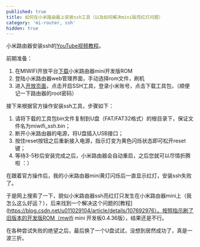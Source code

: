 ```yaml
---
published: true
title: 如何在小米路由器上安装ssh工具（以及如何解决mini版亮红灯问题）
category: 'mi-router, ssh'
hidden: true
---
```


小米路由器安装ssh的[YouTube视频教程](https://www.youtube.com/watch?v=Ni1niDKr66w)。

前期准备：

1. 在MIWIFI开放平台[下载](http://www.miwifi.com/miwifi_download.html)小米路由器mini开发版ROM
2. 登陆小米路由器web管理界面，手动选择rom文件，刷机
3. 进入[开放页面](http://www.miwifi.com/miwifi_open.html)，点击开启SSH工具，登录小米账号，点击下载工具包，（顺便记一下路由器的root密码）

接下来根据官方操作安装ssh工具，步骤如下：

1. 请将下载的工具包bin文件复制到U盘（FAT/FAT32格式）的根目录下，保证文件名为miwifi_ssh.bin；
1. 断开小米路由器的电源，将U盘插入USB接口；
1. 按住reset按钮之后重新接入电源，指示灯变为黄色闪烁状态即可松开reset键；
1. 等待3-5秒后安装完成之后，小米路由器会自动重启，之后您就可以尽情折腾啦 ：）

在跟着官方操作后，我的小米路由器mini黄灯闪烁后一直显示红灯，安装ssh失败了。

于是网上搜索了一下，貌似小米路由器ssh亮红灯只发生在小米路由器mini上（我怎么这么好运？），后来找到一个解决这个问题的[教程](https://blog.csdn.net/u011029104/article/details/107692976）。按照指示刷了旧版本的开发版ROM（mwifi mini 开发板0.4.36版），结果还是不行。

在各种尝试失败的绝望之后，最后换了一个U盘试试，没想到居然成功了，真是一波三折。

